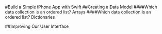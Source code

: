 #Build a Simple iPhone App with Swift
##Creating a Data Model
####Which data collection is an ordered list?
Arrays
####Which data collection is an ordered list?
Dictionaries

##Improving Our User Interface